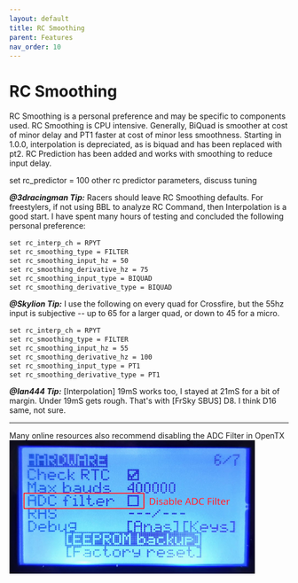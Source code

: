 ```yaml
---
layout: default
title: RC Smoothing
parent: Features
nav_order: 10
---
```


# RC Smoothing

RC Smoothing is a personal preference and may be specific to components used.  RC Smoothing is CPU intensive. Generally, BiQuad is smoother at cost of minor delay and PT1 faster at cost of minor less smoothness.
Starting in 1.0.0, interpolation is depreciated, as is biquad and has been replaced with pt2. RC Prediction has been added and works with smoothing to reduce input delay.

set rc_predictor = 100
other rc predictor parameters, discuss tuning

***@3dracingman Tip:*** Racers should leave RC Smoothing defaults.  For freestylers, if not using BBL to analyze RC Command, then Interpolation is a good start.  I have spent many hours of testing and concluded the following personal preference:
```
set rc_interp_ch = RPYT
set rc_smoothing_type = FILTER
set rc_smoothing_input_hz = 50
set rc_smoothing_derivative_hz = 75
set rc_smoothing_input_type = BIQUAD
set rc_smoothing_derivative_type = BIQUAD
```

***@Skylion Tip:*** I use the following on every quad for Crossfire, but the 55hz input is subjective -- up to 65 for a larger quad, or down to 45 for a micro.
```
set rc_interp_ch = RPYT
set rc_smoothing_type = FILTER
set rc_smoothing_input_hz = 55
set rc_smoothing_derivative_hz = 100
set rc_smoothing_input_type = PT1
set rc_smoothing_derivative_type = PT1
```

***@Ian444 Tip:*** [Interpolation] 19mS works too, I stayed at 21mS for a bit of margin.
Under 19mS gets rough. That's with [FrSky SBUS] D8. I think D16 same, not sure.



***

Many online resources also recommend disabling the ADC Filter in OpenTX ![Disable ADC Filter](/assets/images/disable-ADC.png)
